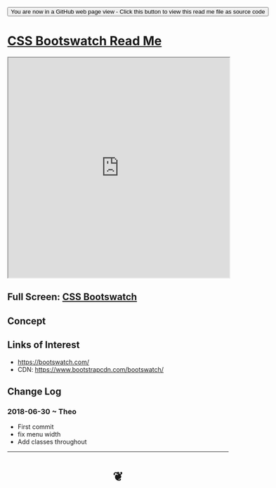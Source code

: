 <span style=display:none; >[You are now in a GitHub source code view - click this link to view Read Me file as a web page]( https://jaanga.github.io/#cookbook-html/examples/appearance-css/css-switch/css-bootswatch/README.md "View file as a web page." ) </span>

<div><input type=button onclick="window.location.href='https://github.com/jaanga/jaanga.github.io/blob/master/cookbook-html/examples/appearance-css/css-switch/css-bootswatch/README.md'";
value='You are now in a GitHub web page view - Click this button to view this read me file as source code' ></div>


# [CSS Bootswatch Read Me]( #README.md )


<iframe src=https://jaanga.github.io/cookbook-html/examples/appearance-css/css-switch/css-bootswatch/css-bootswatch.html width=100% height=500px >Iframes are not viewable in GitHub source code view</iframe>

## Full Screen: [CSS Bootswatch]( https://jaanga.github.io/cookbook-html/examples/appearance-css/css-switch/css-bootswatch/css-bootswatch.html )


## Concept


## Links of Interest

* https://bootswatch.com/
* CDN: https://www.bootstrapcdn.com/bootswatch/

## Change Log


### 2018-06-30 ~ Theo

* First commit
* fix menu width
* Add classes throughout


***
# <center title="hello!" ><a href=javascript:window.scrollTo(0,0); style=text-decoration:none; > ❦ </a></center>

